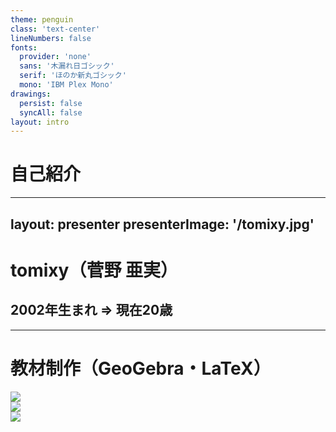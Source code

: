 ```yaml
---
theme: penguin
class: 'text-center'
lineNumbers: false
fonts:
  provider: 'none'
  sans: '木漏れ日ゴシック'
  serif: 'ほのか新丸ゴシック'
  mono: 'IBM Plex Mono'
drawings:
  persist: false
  syncAll: false
layout: intro
---
```


<style>
  .slidev-layout {
    font-family: '木漏れ日ゴシックP';
  }
  .slidev-layout h1, .slidev-layout h2, .slidev-layout h3, .slidev-layout h4, .slidev-layout.intro h1 {
    font-family: 'ほのか新丸ゴシック' !important;
  }
  .slidev-layout code {
    font-weight: 500;
    font-family: 'IBM Plex Mono';
  }
  .slidev-layout samp {
    font-family: 'IBM Plex Mono';
  }
</style>

# 自己紹介

---
layout: presenter
presenterImage: '/tomixy.jpg'
---

<style>
  div.flex.items-center {
    height: 100%;
  }
</style>

# tomixy（菅野 亜実）

## 2002年生まれ => 現在20歳

<!--
改めまして、菅野亜実と申します。

先月20歳になりました。

tomixyという名で高校一年の頃から創作・発信活動を行っており、当初は理系や医療系の図解教材をつくって公開していました。

当時作っていた教材はこんな感じです。
-->

---

# 教材制作（GeoGebra・LaTeX）

<div class="flex justify-evenly items-center">
  <div><img class='rounded-lg h-sm wa' src='/edu-chem-atom-count.jpg' /></div>
  <div><img class='rounded-lg h-sm wa' src='/edu-physics-moment-of-force.jpg' /></div>
  <div><img class='rounded-lg h-sm wa' src='/edu-chem-acid.png' /></div>
</div>

<!--
GeoGebraという数式でグラフを描くツールで図解を作成し、それを印刷して紙に切り貼りしていたのですが、だんだん面倒になってきまして、作業をデジタル化するためにLaTeXという組版ソフトを触り始めたのがコンピュータとの出会いです。

しかしLaTeXも結構面倒なので、いろいろと自動化マクロを組んでいるうちにいつの間にかプログラミングをバリバリやるようになっていました。

その後の高校生活はフリーランスでCMS開発を受託し、卒業後はECサイト開発プロジェクトに参入してバックエンド・フロントエンド両面のメイン実装を担っていました。

当時は休日に参加者を募ってプログラミング勉強会を開催していまして、その活動が上司の目に留まり、未経験社員向けのHTML・CSSの研修の講師を生業（なりわい）としていた時期もあります。
-->

---

# カラオケ記録アプリ（React）

<div class='flex -mx-12 justify-evenly items-center'>
  <img class='rounded-lg h-sm wa' src='/singhis-table.jpg' />
  <img class='rounded-lg h-sm wa' src='/singhis_add.png' />
</div>

<!--
どうでもいい話になりますが、趣味はカラオケで、十八番はJUDY AND MARYです。

曲別にシャープやフラットを微調整する人間なので、iTunes APIと連携させた記録アプリを自作して、愛用しています。
-->

---

<style>
  .logo-group__label {
    font-size: 1.5rem;
  }
  .logo-group {
    width: 100%;
  }
  .tech-logo {
    width: 100px;
    height: 100px;
    display: inline-block;
    opacity: .8;
  }
</style>

# 最近よく触る技術

<ul class="list-none">
  <li class='flex items-center mt-4'>
    <div class='logo-group__label'>language</div>
    <div class='flex justify-evenly logo-group'>
      <img src="https://cdn.jsdelivr.net/gh/devicons/devicon/icons/typescript/typescript-original.svg" class="tech-logo"/>
      <img src="https://cdn.jsdelivr.net/gh/devicons/devicon/icons/graphql/graphql-plain-wordmark.svg" class="tech-logo" />
    </div>
  </li>
  
  <li class='flex items-center mt-4'>
    <div class='logo-group__label'>backend</div>
    <div class='flex justify-evenly logo-group'>
      <img src="https://cdn.jsdelivr.net/gh/devicons/devicon/icons/nodejs/nodejs-original-wordmark.svg" class="tech-logo" />
      <img src="https://cdn.jsdelivr.net/gh/devicons/devicon/icons/nestjs/nestjs-plain-wordmark.svg" class="tech-logo" />
    </div>
  </li>
  
  <li class='flex items-center mt-4'>
    <div class='logo-group__label'>frontend</div>
    <div class='flex justify-evenly logo-group'>
      <img src="https://cdn.jsdelivr.net/gh/devicons/devicon/icons/vuejs/vuejs-original-wordmark.svg" class="tech-logo" />
      <img src="https://cdn.jsdelivr.net/gh/devicons/devicon/icons/react/react-original-wordmark.svg" class="tech-logo" />
      <img src="https://cdn.jsdelivr.net/gh/devicons/devicon/icons/svelte/svelte-original-wordmark.svg" class="tech-logo" />
      <img src="https://cdn.jsdelivr.net/gh/devicons/devicon/icons/nextjs/nextjs-original-wordmark.svg" class="tech-logo" />
    </div>
  </li>
</ul>

<div class="text-center mt-12">このスライドは<samp>slidev</samp>製（<samp>Vue + Markdown</samp>）</div>

<!--
カラオケに行けない日は朝から晩までプログラミングをやっておりまして、メインはReactとNest.jsですが、作りたいもの次第でいろいろと触ります。
-->

---
layout: center
clicks: 4
---

<h1 class="text-center" v-if="$slidev.nav.clicks < 1">きっかけ</h1>

<template v-if="$slidev.nav.clicks === 1">
  <h2>「なぜわざわざHTMLを書く必要があるのか？</h2>
  <h2 class='mt-4 pl-8'>表示するだけならただのテキストでいいのでは？」</h2>
</template>

<template v-if="$slidev.nav.clicks > 1">
  <h2 class="text-center">Webの世界もバリアフリーでなければならない</h2>
  <div class="text-center mt-8">Webは今や「見る・触る・聞く」もの。どの手段で情報を得るかは人それぞれ。</div>
  <div class='text-center mt-8'>HTMLで見出し・段落の区切り・強調・ただの装飾などを区別しておけば、</div>
  <div class='text-center mt-4 mb-8'>ブラウザは見るユーザにも聞くユーザにも適切に伝えてくれる</div>
</template>

<h2 class="text-center" v-if="$slidev.nav.clicks > 2">Webの世界のバリアフリーを担保するにはHTMLだけでは不十分</h2>
<div class='text-center mt-8' v-if="$slidev.nav.clicks > 3">しかしそれを知る術が少ない</div>

<!--
こんな感じで、どちらかというとフルスタックまっしぐらだった私ですが、フロントエンドに情熱を置きたいと思ったきっかけは、HTML研修でこんな質問を受けたことでした。

（クリック）

「なぜわざわざマークアップを行う必要があるのか？表示するだけならただのテキストでいいんじゃないの？」

この質問に対し、私はこう答えました。

（クリック）

「見る、聞く、印刷する、など、様々な伝え方に対応するには、ブラウザが要求された伝達手段に応じて伝えるべき箇所を判断できるようにしなければならない」。

まあ細かく言えば、スライドにあるような内容をお話ししたわけですが…

しかし、特に「聞く」ユーザのためのスクリーンリーダ対応など、それって本当にHTMLだけで実現できるのか？とふと疑問に思いまして。

調べるうちに（クリック）WAI-ARIAという支援技術やスクリプトによるキーボード操作対応などといった手段を知りましたが、（クリック）何せ邦書が少なく、学ぶのには苦労を伴いました。
-->

---
layout: center
---

# hereafter = 教材開発 + フロントエンド開発

<!--
フロントエンドというユーザ体験に直結する分野で直接問題解決に携わるだけでなく、いつかその知見を教材制作にハイブリッドさせて、日本語で学ぶ術を増やしたいという思いを抱き、今ここにいます。

どうぞよろしくお願いいたします。
-->

---
layout: intro
---

# イメージでわかる<br />ページネーションAPI

<!--
フロントエンド開発では定番UIであるページネーションですが、バックエンドAPIの仕様によって実装方法が左右されるものでもあります。

今回は、各種ページネーションAPIを図解とGraphQLによるコードでイメージしながら、それぞれのトレードオフを探っていきたいと思います。
-->

---
layout: two-cols
---

<style>
  .get-target {
    color: #E3008C;
  }
  .col-left {
    margin-right: 2rem;
  }
</style>

# GraphQLとREST

<style>
  .language-json .token.boolean {
    color: cornflowerblue !important;
  }
  .language-json .token.property {
    color: pink !important;
  }
</style>

<samp>artistName</samp>と<samp>songName</samp>だけ欲しい…

|                                                    |                             |
| -------------------------------------------------- | --------------------------- |
| <samp>id</samp> | <samp>5</samp>|
| <samp class='get-target'>artistName</samp> | <samp class='get-target'>UNISON SQUARE GARDEN</samp> |
| <samp class='get-target'>songName</samp> | <samp class='get-target'>harmonized finale</samp> |
| <samp>jacketUrl</samp> | <samp>270311351_harmonized-finale.jpg</samp> |
| <samp>singKey</samp> | <samp>+5</samp> |
| <samp>rate</samp> | <samp>3</samp> |
| <samp>score</samp> | <samp>86</samp> |

::right::

<h3 class="text-center">REST API Request</h3>

```url
https://ex.app/api/song?id=5
```

<h3 class="text-center mt-5">GraphQL Query</h3>

```graphql {0|2-5|3-4}
{
  song(id: 5) {
    artistName
    songName
  }
}
```

<h3 class="text-center mt-5">Response</h3>

```json {3-6|4-5}
{
  "data": {
    "song": {
      "artistName": "UNISON SQUARE GARDEN",
      "songName": "harmonized finale"
    }
  }
}
```

<!--
ページネーションのお話に入る前に、GraphQLとは何か？を簡単にまとめてみます。

GraphQLは、レスポンスのデータ構造を（クリック）そのまま指定するような記法のAPIリクエスト言語、そして、その記法でサーバーとのデータのやり取りを実現するサーバー側のソフトウェアを指します。

何が欲しいのかを明確に示してリクエストを送るGraphQLでは、
GraphQLサーバー側でデータ全体を返す処理を実装するだけで、（クリック）リクエスト通りの（クリック）部分取得が実現できます。

同じエンドポイントから必要なデータだけを好きな組み合わせで取得できるわけです。
-->

---
layout: center
clicks: 1
---

<style>
  .caption {
    font-size: 1rem;
  }
  .caption::before {
    content: '（';
  }
  .caption::after {
    content: '）'
  }
</style>

<h1 class='text-center'>ページネーションといえば…</h1>

<div 
  v-if="$slidev.nav.clicks === 1"
  v-motion
  :initial="{ opacity: 0, scale: 0 }"
  :enter="{ opacity: 1, scale: 1 }"
  :duration="100"
>
  <img src='/google-pagination.png' style='margin: auto;' class='w-xl' />
  <h2 class='text-center mt-4'>ページ送りUI<span class='caption'>Google</span></h2>
</div>

<!--
さて、ページネーションと言ってもさまざまですが、最も定番と言えるのは、（クリック）ページ番号リンクを列挙する形のページ送りUIかと思います。
-->

---
layout: two-cols
clicks: 1
---

<style>
  .with-icon {
    display: inline-flex;
    justify-content: space-between;
    align-items: center;
    gap: 0.5em;
  }
  .merit {
    color: #F06292;
  }
  .demerit {
    color: #29B6F6;
    display: inline-flex;
    justify-content: space-between;
    align-items: center;
    gap: 0.5em;
  }
  .usecase {
    color: #607D8B;
  }
  .summary {
    font-size: 1.25em;
    color: #607D8B;
  }
  .offset-pagination__ul {
    list-style: none !important;
  }
  .offset-pagination__img {
    width: 37rem;
    max-width: 37rem;
    margin-left: -8rem;
    margin-top: 13rem;
  }
</style>

# Offset Pagination

<div class='w-2xl pl-8'>
  <div class='summary'>読み飛ばす数（相対位置）で管理</div>
  <ul class="mt-4 offset-pagination__ul">
    <li>
      <div class='merit with-icon'>
        <icon-park-outline-good-two />
        <span>任意のページのデータを得るクエリ（エンドポイント）を把握できる</span>
      </div>
    </li>
    <li>
      <div class="demerit with-icon">
        <icon-park-outline-bad-two />
        <span>新たに追加されたデータがあればそのデータの個数分ずれる</span>
      </div>
    </li>
    <li>
      <div class="with-icon usecase">
        <heroicons-solid-arrow-right />
        <span>ページ送り（追加頻度が少なく、位置を覚えやすい場合）</span>
      </div>
    </li>
  </ul>
</div>

::right::

<img src='/offset-pagination-demerit-before.png' class='offset-pagination__img' v-if="$slidev.nav.clicks < 1" />

<img src='/offset-pagination-demerit_tsp.png' class='offset-pagination__img' v-if="$slidev.nav.clicks === 1" />

<!--
ページ送りを実現するAPIは、欲しいページに入るまでのデータの数だけ読み飛ばす方式で実装されます。

1ページにデータを2つずつ表示する場合、2ページ目を取得したい時はoffsetを2として、2つ読み飛ばして取得することになります。

しかし、次のページをリクエストするまでにデータが追加されると、（クリック）当初予想していたページ分割とはズレが生じ、同じデータを複数回取得してしまうリスクがあるのが難点です。
-->

---
layout: center
---

<h1 class="text-center">モバイルでよく見かけるページネーション</h1>

<div class="flex items-center justify-center gap-8">
  <div>
    <img src='/google-load-more.png' class='w-sm' />
    <h2 class='mt-4 text-center'>Load More<span class='caption'>Google</span></h2>
  </div>
  <div>
    <img src='/google-infinite-load.png' class='w-xs' />
    <h2 class='mt-4 text-center'>無限スクロール<span class='caption'>Google</span></h2>
  </div>
</div>

<!--
一方、モバイル向けのアプリケーションでは、無限スクロールや「もっと見る」ボタンをよく見かけます。

縦長の画面では、小さいボタンが横に並ぶページ送りUIよりも、縦スクロールでどんどん続きを読む方が使いやすいことも多いでしょう。

このような、同じ画面にどんどん表示データを増やしていくタイプのページネーションでは、offset式のデメリットがより深刻になります。

まったく同じデータが連続して表示され、Reactなどを使用している場合はkeyが重複するリスクもあるからです。

そもそも離れたページに飛ぶ必要もないので、offset式で実装するメリットがあまりありません。
-->

---
clicks: 2
---

<style>
  .with-icon {
    display: inline-flex;
    justify-content: space-between;
    align-items: center;
    gap: 0.5em;
  }
  .merit {
    color: #F06292;
  }
  .demerit {
    color: #29B6F6;
    display: inline-flex;
    justify-content: space-between;
    align-items: center;
    gap: 0.5em;
  }
  .usecase {
    color: #607D8B;
  }
  .summary {
    font-size: 1.25em;
    color: #607D8B;
  }
  .meta {
    color: #7986CB;
  }
  .ballon {
    position: relative;
    display: inline-block;
    min-width: 120px;
    max-width: 100%;
    margin-left: calc(1.25rem * 7 * 0.5);
    background: #e0edff;
    padding: 1rem;
    box-sizing: border-box;
    border-radius: 2rem;
  }
  .ballon::before {
    content: "";
    position: absolute;
    top: -30px;
    left: 50%;
    border: 15px solid transparent;
    border-bottom: 15px solid #e0edff;
  }
  ul.list-none {
    list-style: none !important;
  }
</style>

# Cursor Pagination

<div class="pl-8 mt-4 mb-8">
  <div class='summary'>「このデータまでは読んだ」という一意な<samp>Cursor</samp>（絶対位置）を決め、</div>
  <div class='summary mt-4'>次のリクエストを決めるための<span class='meta'>メタ情報</span>を渡す</div>
  <ul class='mt-6 ballon meta'>
    <li v-click="1">どこからどこまで読んだか（<samp>startCursor</samp>と<samp>endCursor</samp>）</li>
    <li v-click="2">次のページはあるか（<samp>hasNextPage</samp>）</li>
    <li v-click="2">前のページはあるか（<samp>hasPreviousPage</samp>）</li>
  </ul>
  <ul class="mt-12 list-none">
    <li>
      <div class="merit with-icon">
        <icon-park-outline-good-two />
        <span>新たに追加されたデータがあっても正しく続きを取得できる</span>
      </div>
    </li>
    <li>
      <div class="demerit with-icon">
        <icon-park-outline-bad-two />
        <span>直前のページ、直後のページの情報しかわからない</span>
      </div>
    </li>
    <li>
      <div class="with-icon usecase">
        <heroicons-solid-arrow-right />
        <span>無限スクロール、Moreボタン（頻繁に追加され位置が変動する場合）</span>
      </div>
    </li>
  </ul>
</div>

<!--
そこで登場するのが、「ここまで読んだ」という情報を、データの数ではなく各データ固有のcursorという識別子で表すことで、途中でデータが追加されても影響を受けないように実装する、Cursor式と呼ばれる手法です。

Cursor式では、データと共に（クリック）cursor範囲や（クリック）前後のデータの有無を返すことで、続けて前後のページをリクエストすることを容易にします。
-->

---
layout: center
---

# RelayCursor式のResponse

<h2 class="text-center">~ Thinking in Graphs ~</h2>

<!--
GraphQLによるCursor式ページネーション実装として有名なのが、Relayスタイルと呼ばれるものです。

せっかくのGraphQL実装ということで、そのレスポンスデータを、グラフ、つまり点と線による関係図で見てみましょう。
-->

---
layout: two-cols
---

# edgesとpageInfo

<style>
  .slidev-layout h1 {
    margin-bottom: -2rem;
    width: 100%;
  }
  .relay-response-example {
    margin-top: -0.5rem;
    width: 21.5rem;
    right: -8rem;
    position: relative;
  }
  .edge-tree {
    width: 36rem;
    margin-top: 20%;
    margin-left: -12.5%;
  }
  .relay-response-example img,
  .edge-tree img {
    width: 100%;
  }
  .rounded-lg img {
    border-radius: 0.5rem;
  }
</style>

<div class="edge-tree"><img src='/relay-cursor-pagination-edge-tree.png' /></div>

::right::

<style>
  .slidev-page-15 .slidev-code-wrapper {
    width: fit-content;
    margin-top: -2rem !important;
    margin-left: 6.5rem !important;
  }
  .language-json .token.boolean {
    color: cornflowerblue !important;
  }
  .language-json .token.property {
    color: pink !important;
  }
</style>

```json {all|7-10|6|5-11|4-19|20-25}
{
  "data": {
    "songsPage": {
      "edges": [
        {
          "cursor": "4",
          "node": {
            "artistName": "Whiteberry",
            "songName": "夏祭り"
          }
        },
        {
          "cursor": "5",
          "node": {
            "artistName": "UNISON SQUARE GARDEN",
            "songName": "harmonized finale"
          }
        }
      ],
      "pageInfo": {
        "startCursor": "4",
        "endCursor": "5",
        "hasNextPage": true,
        "hasPreviousPage": false
      }
    }
  }
}
```

<!--
グラフにおいて点はnode、結ぶ線はedgeと呼ばれ、Relay-styleページネーションの場合、nodeはデータストアにある一つのデータを表し、edgeは、データストアの特定の位置からデータを持ってくる、という操作を表しているようにも見えます。

そこで、（クリック）取り出したデータと（クリック）その位置情報であるcursorを（クリック）セットにしたものを、edgeという名前をつけて返します。

Relay-styleでは、（クリック）データのラッパーであるedgesと一緒に、（クリック）次のリクエストを決めるメタ情報をpageInfoとして返します。

そして、このpageInfoをもとに、次のリクエストをどう決めるのかがこのAPIのポイントです。
-->

---
layout: center
---

# RelayCursor式のRequest

<dl class='text-center flex flex-col justify-center gap-4'>
  <div class='flex justify-evenly' v-click>
    <dt>取得開始場所</dt>
    <dd><samp>before | after</samp></dd>
  </div>
  <div class='flex justify-evenly' v-click>
    <dt>取得する数</dt>
    <dd><samp>first | last</samp></dd>
  </div>
</dl>

<!--
Cursor式ページネーションAPIでページを取得するには、（クリック）取得開始場所を指定するbeforeとafter、（クリック）取得する数を指定するfirstとlastという4つのパラメータを組み合わせてリクエストを作成します。
-->

---
clicks: 3
---

# get First Page

<style>
  .slidev-page-17 h1 {
    text-align: center;
  }
  .slidev-page-17 div.slidev-code-wrapper {
    width: 19rem;
    left: -2rem;
    top: 2rem;
  }
  .get-first-step {
    height: 300px;
    width: 42rem;
    position: relative;
    margin-top: -275px;
    margin-left: 19rem;
  }
</style>

```graphql {all|2}
{
  songsPage(first: 2) {
    edges {
      cursor
      node {
        artistName
        songName
      }
    }
    pageInfo {
      startCursor
      endCursor
      hasNextPage
      hasPreviousPage
    }
  }
}
```

<div class='get-first-step'>
  <div v-if="$slidev.nav.clicks < 2">
    <img src='/relay-cursor-pagination-get-first_step01.png' class='-ml-12' />
  </div>
  
  <div v-if="$slidev.nav.clicks === 2">
    <img src='/relay-cursor-pagination-get-first_step02.png' class='-ml-12' />
  </div>
  
  <div v-if="$slidev.nav.clicks === 3">
    <img src='/relay-cursor-pagination-get-first_step03.png' class='-ml-12' />
  </div>
</div>

<!--
まず、1ページ目を取得する場合は（クリック）firstのみを指定します。

afterやbeforeが指定されていないため、（クリック）データ全体の中から（クリック）firstの値分、前方のデータを取り出すことになります。
-->

---

<style>
  .slidev-page-18 h1, .slidev-page-18 h2 {
    text-align: center;
  }
  .slidev-page-18 div.slidev-code-wrapper {
    width: fit-content;
    left: -2rem;
    top: 2rem;
  }
  .get-next-page__step {
    height: 300px;
    width: 40rem;
    position: relative;
    margin-top: -275px;
    margin-left: 21rem;
  }
</style>

# get Next Page

## after === 直前のページのendCursor

```graphql {all|all|all|all|2}
{
  songsPage(first: 2, after: "cursor:2") {
    edges {
      cursor
      node {
        artistName
        songName
      }
    }
    pageInfo {
      startCursor
      endCursor
      hasNextPage
      hasPreviousPage
    }
  }
}
```

<div class='get-next-page__step'>
  <div v-if="$slidev.nav.clicks < 1">
    <img src='/relay-cursor-pagination-get-next_step01.png' class='-ml-12' />
  </div>
  
  <div v-if="$slidev.nav.clicks === 1">
    <img src='/relay-cursor-pagination-get-next_step02.png' class='-ml-12' />
  </div>
  
  <div v-if="$slidev.nav.clicks === 2">
    <img src='/relay-cursor-pagination-get-next_step03.png' class='-ml-12' />
  </div>
  
  <div v-if="$slidev.nav.clicks > 2">
    <img src='/relay-cursor-pagination-get-next_step04.png' class='-ml-12' />
  </div>
</div>

<!--
次のページを取得する場合は、今のページの（クリック）最後のデータ（クリック）より後の、（クリック）最初の数件を取得したいため、（クリック）afterに直前のデータのcursorを指定します。
-->

---

<style>
  .slidev-page-19 h1, .slidev-page-19 h2 {
    text-align: center;
  }
  .slidev-page-19 div.slidev-code-wrapper {
    width: fit-content;
    left: -2rem;
    top: 2rem;
  }
  .get-prev-page__step {
    height: 300px;
    width: 40rem;
    position: relative;
    margin-top: -275px;
    margin-left: 21rem;
  }
</style>

# get Previous Page

## before === 直後のページのstartCursor

```graphql {all|all|all|all|2|all}
{
  songsPage(last: 2, before: "cursor:5") {
    edges {
      cursor
      node {
        artistName
        songName
      }
    }
    pageInfo {
      startCursor
      endCursor
      hasNextPage
      hasPreviousPage
    }
  }
}
```

<div class='get-prev-page__step'>
  <div v-if="$slidev.nav.clicks < 1">
    <img src='/relay-cursor-pagination-get-prev_step01.png' class='-ml-12' />
  </div>
  
  <div v-if="$slidev.nav.clicks === 1">
    <img src='/relay-cursor-pagination-get-prev_step02.png' class='-ml-12' />
  </div>
  
  <div v-if="$slidev.nav.clicks === 2">
    <img src='/relay-cursor-pagination-get-prev_step03.png' class='-ml-12' />
  </div>
  
  <div v-if="$slidev.nav.clicks > 2">
    <img src='/relay-cursor-pagination-get-prev_step04.png' class='-ml-12' />
  </div>
</div>

<!--
反対に、前のページを取得する場合は、今のページの（クリック）最初のデータ（クリック）より前の、（クリック）最後の数件を取得したいため、（クリック）beforeとlastを使うことになります。

（クリック）このような仕組みのため、cursor式のページネーションでは、直前のページと直後のページに移動する手段しか提供できません。

ここまで、詳しい実装コードの解説には及びませんでしたが、ざっくりとページネーションAPIのイメージをお伝えしました。
-->

---
layout: center
clicks: 1
---

<style>
  .mark {
    font-size: 1.5rem;
    background: linear-gradient(rgba(255, 255, 255, 0) 30%, #66ccff80 90%);
  }
  .font-serif {
    font-family: 'ほのか新丸ゴシック' !important;
  }
  .pagination-pattern {
    font-size: 0.8em;
    width: 100%;
    color: #607D8B;
    background-color: #66ccff30;
    padding: 1rem;
    border-radius: 2rem;
  }
  .right-side {
    width: 50%;
    margin-left: 50%;
  }
</style>

<h1 class='text-center'>Where Usability Comes From</h1>

<div 
  class="text-center flex flex-col gap-4" 
  v-if="$slidev.nav.clicks === 1"
  v-motion
  :initial="{ opacity: 0, scale: 0 }"
  :enter="{ opacity: 1, scale: 1 }"
  :duration="100"
>
  <div class='font-serif'>ページネーションの場合は、</div>
  <div class='inline-flex gap-1 justify-center items-end font-serif'>
    <span class='mark'>リアルタイム性</span>
    <span>と</span>
    <span class='mark'>ユーザの動き</span>
    <span>が一つの鍵</span>
  </div>
  <ul class='list-none pagination-pattern text-left mt-4'>
    <li>
      <div>データの位置変動が低頻度 + ユーザが重要視するデータがある</div>
      <div class='right-side'>=> ページ送り（再検索しやすい）</div>
    </li>
    <li>
      <div>データの位置変動が高頻度 + 流し見中心</div>
      <div class='right-side'>=> スクロール（移動しやすい）</div>
    </li>
  </ul>
</div>

<!--
そのUIを採用することでどんな使いやすさが生まれるのか、（クリック）それはユーザ視点に立って判断する意識だけでは導き出せず、Webの仕組みへの理解が必要不可欠です。

そのための勉学だけでなく、こうして仕組みを視覚化して発信する活動も、積極的に続けていきたいと思います。
-->
